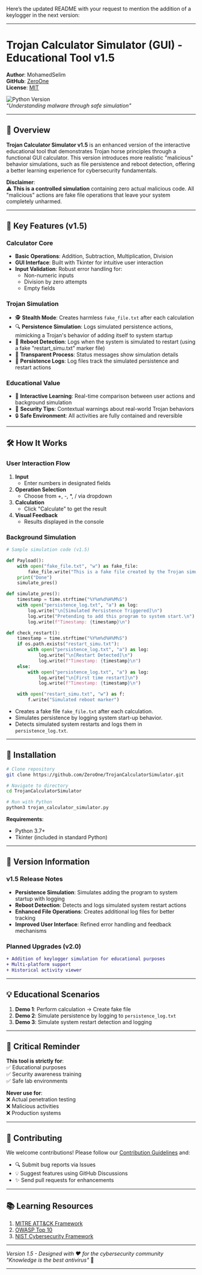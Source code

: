 Here’s the updated README with your request to mention the addition of a keylogger in the next version:

---

# Trojan Calculator Simulator (GUI) - Educational Tool v1.5

**Author**: MohamedSelim  
**GitHub**: [ZeroOne](https://github.com/MohamedSelimMah)  
**License**: [MIT](LICENSE)  

![Python Version](https://img.shields.io/badge/Python-3.7%2B-blue)  
*"Understanding malware through safe simulation"*

---

## 📖 Overview

**Trojan Calculator Simulator v1.5** is an enhanced version of the interactive educational tool that demonstrates Trojan horse principles through a functional GUI calculator. This version introduces more realistic "malicious" behavior simulations, such as file persistence and reboot detection, offering a better learning experience for cybersecurity fundamentals.

**Disclaimer**:  
⚠️ **This is a controlled simulation** containing zero actual malicious code. All "malicious" actions are fake file operations that leave your system completely unharmed.

---

## 🎯 Key Features (v1.5)

### Calculator Core
- **Basic Operations**: Addition, Subtraction, Multiplication, Division
- **GUI Interface**: Built with Tkinter for intuitive user interaction
- **Input Validation**: Robust error handling for:
  - Non-numeric inputs
  - Division by zero attempts
  - Empty fields

### Trojan Simulation
- 🕵️ **Stealth Mode**: Creates harmless `fake_file.txt` after each calculation
- 🔍 **Persistence Simulation**: Logs simulated persistence actions, mimicking a Trojan's behavior of adding itself to system startup
- 🚨 **Reboot Detection**: Logs when the system is simulated to restart (using a fake "restart_simu.txt" marker file)
- 📝 **Transparent Process**: Status messages show simulation details
- 📜 **Persistence Logs**: Log files track the simulated persistence and restart actions

### Educational Value
- 🧠 **Interactive Learning**: Real-time comparison between user actions and background simulation
- 📝 **Security Tips**: Contextual warnings about real-world Trojan behaviors
- 🔒 **Safe Environment**: All activities are fully contained and reversible

---

## 🛠️ How It Works

### User Interaction Flow
1. **Input**  
   - Enter numbers in designated fields
2. **Operation Selection**  
   - Choose from +, -, *, / via dropdown
3. **Calculation**  
   - Click "Calculate" to get the result
4. **Visual Feedback**  
   - Results displayed in the console

### Background Simulation
```python
# Sample simulation code (v1.5)

def Payload():
    with open("fake_file.txt", "w") as fake_file:
        fake_file.write("This is a fake file created by the Trojan simulator.")
    print("Done")
    simulate_pres()

def simulate_pres():
    timestamp = time.strftime("%Y%m%d%H%M%S")
    with open("persistence_log.txt", "a") as log:
        log.write("\n[Simulated Persistence Triggered]\n")
        log.write("Pretending to add this program to system start.\n")
        log.write(f"Timestamp: {timestamp}\n")

def check_restart():
    timestamp = time.strftime("%Y%m%d%H%M%S")
    if os.path.exists("restart_simu.txt"):
        with open("persistence_log.txt", "a") as log:
            log.write("\n[Restart Detected]\n")
            log.write(f"Timestamp: {timestamp}\n")
    else:
        with open("persistence_log.txt", "a") as log:
            log.write("\n[First time restart]\n")
            log.write(f"Timestamp: {timestamp}\n")

    with open("restart_simu.txt", "w") as f:
        f.write("Simulated reboot marker")
```
- Creates a fake file `fake_file.txt` after each calculation.
- Simulates persistence by logging system start-up behavior.
- Detects simulated system restarts and logs them in `persistence_log.txt`.

---

## 🚀 Installation

```bash
# Clone repository
git clone https://github.com/ZeroOne/TrojanCalculatorSimulator.git

# Navigate to directory
cd TrojanCalculatorSimulator

# Run with Python
python3 trojan_calculator_simulator.py
```

**Requirements**:  
- Python 3.7+
- Tkinter (included in standard Python)

---

## 📜 Version Information

### v1.5 Release Notes
- **Persistence Simulation**: Simulates adding the program to system startup with logging
- **Reboot Detection**: Detects and logs simulated system restart actions
- **Enhanced File Operations**: Creates additional log files for better tracking
- **Improved User Interface**: Refined error handling and feedback mechanisms

### Planned Upgrades (v2.0)
```diff
+ Addition of keylogger simulation for educational purposes
+ Multi-platform support
+ Historical activity viewer
```

---

## 💡 Educational Scenarios

1. **Demo 1**: Perform calculation → Create fake file
2. **Demo 2**: Simulate persistence by logging to `persistence_log.txt`
3. **Demo 3**: Simulate system restart detection and logging

---

## 🛑 Critical Reminder

**This tool is strictly for**:  
✅ Educational purposes  
✅ Security awareness training  
✅ Safe lab environments  

**Never use for**:  
❌ Actual penetration testing  
❌ Malicious activities  
❌ Production systems  

---

## 🤝 Contributing

We welcome contributions! Please follow our [Contribution Guidelines](CONTRIBUTING.md) and:
- 🔍 Submit bug reports via Issues
- 💡 Suggest features using GitHub Discussions
- ✨ Send pull requests for enhancements

---

## 📚 Learning Resources

1. [MITRE ATT&CK Framework](https://attack.mitre.org/)
2. [OWASP Top 10](https://owasp.org/www-project-top-ten/)
3. [NIST Cybersecurity Framework](https://www.nist.gov/cyberframework)

---

*Version 1.5 - Designed with ❤️ for the cybersecurity community*  
*"Knowledge is the best antivirus"* 🔐

---

